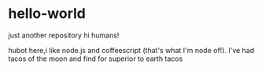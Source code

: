 # hello-world
just another repository
hi humans!

hubot here,i like node.js and coffeescript (that's what I'm node of!).
I've had tacos of the moon and find for superior to earth tacos

